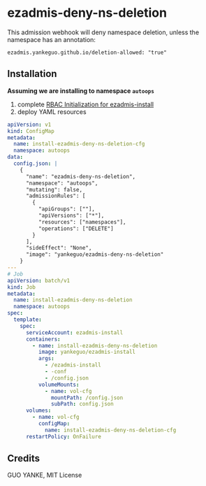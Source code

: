 # ezadmis-deny-ns-deletion

This admission webhook will deny namespace deletion, unless the namespace has an annotation:

```
ezadmis.yankeguo.github.io/deletion-allowed: "true"
```

## Installation

**Assuming we are installing to namespace `autoops`**

1. complete [RBAC Initialization for ezadmis-install](../ezadmis-install)
2. deploy YAML resources

```yaml
apiVersion: v1
kind: ConfigMap
metadata:
  name: install-ezadmis-deny-ns-deletion-cfg
  namespace: autoops
data:
  config.json: |
    {
      "name": "ezadmis-deny-ns-deletion",
      "namespace": "autoops",
      "mutating": false,
      "admissionRules": [
        {
          "apiGroups": [""],
          "apiVersions": ["*"],
          "resources": ["namespaces"],
          "operations": ["DELETE"]
        }
      ],
      "sideEffect": "None",
      "image": "yankeguo/ezadmis-deny-ns-deletion"
    }
---
# Job
apiVersion: batch/v1
kind: Job
metadata:
  name: install-ezadmis-deny-ns-deletion
  namespace: autoops
spec:
  template:
    spec:
      serviceAccount: ezadmis-install
      containers:
        - name: install-ezadmis-deny-ns-deletion
          image: yankeguo/ezadmis-install
          args:
            - /ezadmis-install
            - -conf
            - /config.json
          volumeMounts:
            - name: vol-cfg
              mountPath: /config.json
              subPath: config.json
      volumes:
        - name: vol-cfg
          configMap:
            name: install-ezadmis-deny-ns-deletion-cfg
      restartPolicy: OnFailure
```

## Credits

GUO YANKE, MIT License
